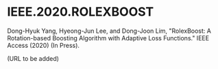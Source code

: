 # IEEE.2020.ROLEXBOOST
Dong-Hyuk Yang, Hyeong-Jun Lee, and Dong-Joon Lim, "RolexBoost: A Rotation-based Boosting Algorithm with Adaptive Loss Functions." IEEE Access (2020) (In Press).

(URL to be added)
